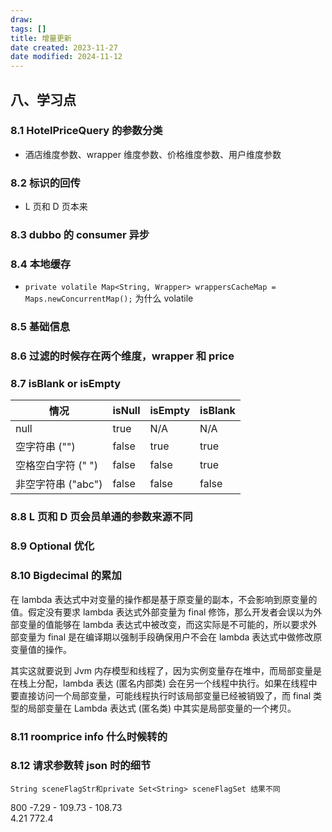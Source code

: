```yaml
---
draw:
tags: []
title: 增量更新
date created: 2023-11-27
date modified: 2024-11-12
---
```


## 八、学习点

### 8.1 HotelPriceQuery 的参数分类

- 酒店维度参数、wrapper 维度参数、价格维度参数、用户维度参数

### 8.2 标识的回传

- L 页和 D 页本来

### 8.3 dubbo 的 consumer 异步

### 8.4 本地缓存

- `private volatile Map<String, Wrapper> wrappersCacheMap = Maps.newConcurrentMap();` 为什么 volatile

### 8.5 基础信息

### 8.6 过滤的时候存在两个维度，wrapper 和 price

### 8.7 isBlank or isEmpty

| 情况            | isNull | isEmpty | isBlank |
|---------------|--------|---------|---------|
| null          | true   | N/A     | N/A     |
| 空字符串 ("")     | false  | true    | true    |
| 空格空白字符 (" ")      | false  | false   | true    |
| 非空字符串 ("abc") | false  | false   | false   |

### 8.8 L 页和 D 页会员单通的参数来源不同

### 8.9 Optional 优化

### 8.10 Bigdecimal 的累加

在 lambda 表达式中对变量的操作都是基于原变量的副本，不会影响到原变量的值。假定没有要求 lambda 表达式外部变量为 final 修饰，那么开发者会误以为外部变量的值能够在 lambda 表达式中被改变，而这实际是不可能的，所以要求外部变量为 final 是在编译期以强制手段确保用户不会在 lambda 表达式中做修改原变量值的操作。

其实这就要说到 Jvm 内存模型和线程了，因为实例变量存在堆中，而局部变量是在栈上分配，lambda 表达 (匿名内部类) 会在另一个线程中执行。如果在线程中要直接访问一个局部变量，可能线程执行时该局部变量已经被销毁了，而 final 类型的局部变量在 Lambda 表达式 (匿名类) 中其实是局部变量的一个拷贝。

### 8.11 roomprice info 什么时候转的

### 8.12 请求参数转 json 时的细节

	String sceneFlagStr和private Set<String> sceneFlagSet 结果不同

800 -7.29 - 109.73 - 108.73  
4.21 772.4
